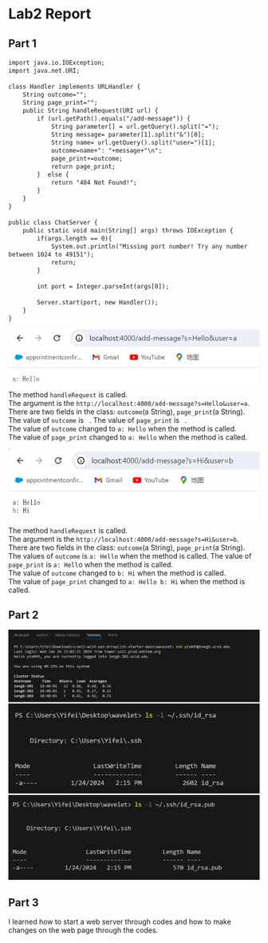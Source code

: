 # Lab2 Report
## Part 1
```
import java.io.IOException;
import java.net.URI;

class Handler implements URLHandler {
    String outcome="";
    String page_print="";
    public String handleRequest(URI url) {
        if (url.getPath().equals("/add-message")) {
            String parameter[] = url.getQuery().split("=");
            String message= parameter[1].split("&")[0];
            String name= url.getQuery().split("user=")[1];
            outcome=name+": "+message+"\n";
            page_print+=outcome;
            return page_print;
        }  else {
            return "404 Not Found!";
        }
    }
}

public class ChatServer {
    public static void main(String[] args) throws IOException {
        if(args.length == 0){
            System.out.println("Missing port number! Try any number between 1024 to 49151");
            return;
        }

        int port = Integer.parseInt(args[0]);

        Server.start(port, new Handler());
    }
}
```
![Image](85430753c456b9abb352794d8a292f5.png)
The method `handleRequest` is called.  
The argument is the `http://localhost:4000/add-message?s=Hello&user=a`.  
There are two fields in the class: `outcome`(a String), `page_print`(a String). The value of `outcome` is ` `. The value of `page_print` is ` `.  
The value of `outcome` changed to `a: Hello` when the method is called.  
The value of `page_print` changed to `a: Hello` when the method is called.

![Image](037ff13b782edd17f57021f8ea1a332.png)
The method `handleRequest` is called.  
The argument is the `http://localhost:4000/add-message?s=Hi&user=b`.  
There are two fields in the class: `outcome`(a String), `page_print`(a String). The values of `outcome` is `a: Hello` when the method is called. The value of `page_print` is `a: Hell`o when the method is called.  
The value of `outcome` changed to `b: Hi` when the method is called.  
The value of `page_print` changed to `a: Hello b: Hi` when the method is called. 
## Part 2
![Image](54d5bfd29eff369e4d02938566f38c0.png)
![Image](1822ca3fc30ab2d116dbaed4182a08e.png)
![Image](21f917ab1b5248a52f54f7b7fbdc259.png)
## Part 3
I learned how to start a web server through codes and how to make changes on the web page through the codes.

